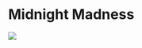 # Midnight Madness

<a href="https://dstorr.github.io/midnightmadness.github.io/">
  <img src="images/Aqua%20Fresh.png">
</a>

